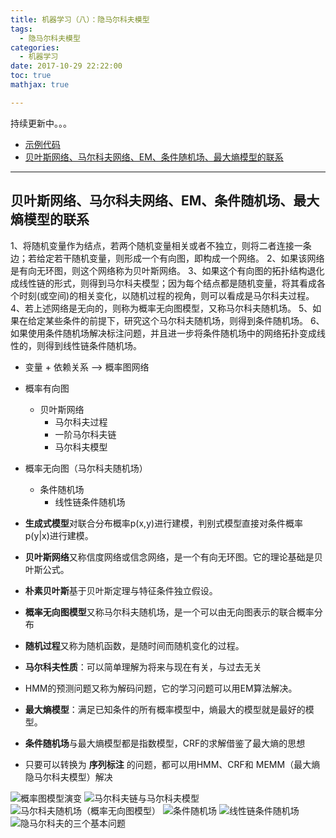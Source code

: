 ```yaml
---
title: 机器学习（八）：隐马尔科夫模型
tags:
  - 隐马尔科夫模型
categories:
  - 机器学习
date: 2017-10-29 22:22:00
toc: true
mathjax: true

---
```


持续更新中。。。

<!-- more -->

- [示例代码](https://github.com/Wasim37/machine_learning_code/tree/master/09%20%E9%9A%90%E9%A9%AC%E5%B0%94%E7%A7%91%E5%A4%AB)
- [贝叶斯网络、马尔科夫网络、EM、条件随机场、最大熵模型的联系](#马尔科夫相关知识整理)

---

### <h2 id="马尔科夫相关知识整理">贝叶斯网络、马尔科夫网络、EM、条件随机场、最大熵模型的联系</h2>



1、将随机变量作为结点，若两个随机变量相关或者不独立，则将二者连接一条边；若给定若干随机变量，则形成一个有向图，即构成一个网络。
2、如果该网络是有向无环图，则这个网络称为贝叶斯网络。
3、如果这个有向图的拓扑结构退化成线性链的形式，则得到马尔科夫模型；因为每个结点都是随机变量，将其看成各个时刻(或空间)的相关变化，以随机过程的视角，则可以看成是马尔科夫过程。
4、若上述网络是无向的，则称为概率无向图模型，又称马尔科夫随机场。
5、如果在给定某些条件的前提下，研究这个马尔科夫随机场，则得到条件随机场。
6、如果使用条件随机场解决标注问题，并且进一步将条件随机场中的网络拓扑变成线性的，则得到线性链条件随机场。

- 变量 + 依赖关系 --> 概率图网络
 - 概率有向图
   - 贝叶斯网络
     - 马尔科夫过程
     - 一阶马尔科夫链
     - 马尔科夫模型
 - 概率无向图（马尔科夫随机场）
   - 条件随机场
     - 线性链条件随机场


- **生成式模型**对联合分布概率p(x,y)进行建模，判别式模型直接对条件概率p(y|x)进行建模。
- **贝叶斯网络**又称信度网络或信念网络，是一个有向无环图。它的理论基础是贝叶斯公式。
- **朴素贝叶斯**基于贝叶斯定理与特征条件独立假设。
- **概率无向图模型**又称马尔科夫随机场，是一个可以由无向图表示的联合概率分布
- **随机过程**又称为随机函数，是随时间而随机变化的过程。
- **马尔科夫性质**：可以简单理解为将来与现在有关，与过去无关
- HMM的预测问题又称为解码问题，它的学习问题可以用EM算法解决。
- **最大熵模型**：满足已知条件的所有概率模型中，熵最大的模型就是最好的模型。
- **条件随机场**与最大熵模型都是指数模型，CRF的求解借鉴了最大熵的思想
- 只要可以转换为 **序列标注** 的问题，都可以用HMM、CRF和 MEMM（最大熵隐马尔科夫模型）解决

![概率图模型演变](https://hexo-blog-wasim.oss-cn-shenzhen.aliyuncs.com/HMM/自然语言处理概率图模型的演变.png)
![马尔科夫链与马尔科夫模型](https://hexo-blog-wasim.oss-cn-shenzhen.aliyuncs.com/HMM/马尔科夫模型.png)
![马尔科夫随机场（概率无向图模型）](https://hexo-blog-wasim.oss-cn-shenzhen.aliyuncs.com/HMM/马尔科夫随机场.png)
![条件随机场](https://hexo-blog-wasim.oss-cn-shenzhen.aliyuncs.com/HMM/条件随机场.png)
![线性链条件随机场](https://hexo-blog-wasim.oss-cn-shenzhen.aliyuncs.com/HMM/线性链条件随机场.png)
![隐马尔科夫的三个基本问题](https://hexo-blog-wasim.oss-cn-shenzhen.aliyuncs.com/HMM/隐马尔科夫的三个基本问题.png)